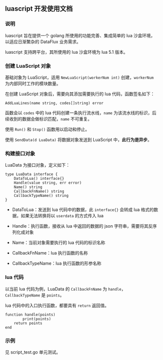 ## luascript 开发使用文档

### 说明

luascript 旨在提供一个 golang 所使用的功能完善、集成简单的 lua 沙盒环境，以适应日渐繁杂的 DataFlux 业务需求。

luascript 支持跨平台，其所使用的 lua 沙盒环境为 lua 5.1 版本。

### 创建 LuaScript 对象

基础对象为 LuaScript，适用 `NewLuaScript(workerNum int)` 创建，`workerNum` 为内部同时工作的模块数量。

在创建 LuaScript 对象后，需要向其添加需要执行的 lua 代码，函数签名如下：

```
AddLuaLines(name string, codes[]string) error
```

函数会以 `codes` 中的 lua 代码创建一条执行流水线，`name` 为该流水线的标识，后续收到的数据会做标识匹配，`name` 不可重复。

使用 `Run()` 和 `Stop()` 函数用以启动和停止。

使用 `SendData(d LuaData)` 将数据对象发送到 LuaScript 中，**此行为是异步**。

### 构建接口对象

LuaData 为接口对象，定义如下：

```
type LuaData interface {
	DataToLua() interface{}
	Handle(value string, err error)
	Name() string
	CallbackFnName() string
	CallbackTypeName() string
}
```

- DataToLua：发送到 lua 代码中的数据，此 `interface{}` 会转成 lua 格式的数据，如果无法转换将以 `userdata` 的方式传入 lua

- Handle：执行函数，接收从 lua 中返回的数据的 json 字符串，需要将其反序列化成对象

- Name：当前对象需要执行的 lua 代码的标识名称

- CallbackFnName：lua 执行函数的名称

- CallbackTypeName：lua 执行函数的形参名称

### lua 代码

以当前 lua 代码为例，LuaData 的 `CallbackFnName` 为 `handle`，`CallbackTypeName` 是 `points`。

lua 代码中的入口执行函数，都要具有 `return` 返回值。

```
function handle(points)
        print(points)
	return points
end
```

### 示例

见 script_test.go 单元测试。
